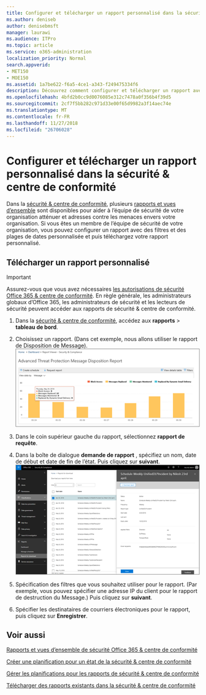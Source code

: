 ```yaml
---
title: Configurer et télécharger un rapport personnalisé dans la sécurité &amp; centre de conformité
ms.author: deniseb
author: denisebmsft
manager: laurawi
ms.audience: ITPro
ms.topic: article
ms.service: o365-administration
localization_priority: Normal
search.appverid:
- MET150
- MOE150
ms.assetid: 1a7be622-f6a5-4ce1-a343-f249475334f6
description: Découvrez comment configurer et télécharger un rapport avec une plage de dates personnalisée et des filtres de sécurité &amp; centre de conformité.
ms.openlocfilehash: 4bfd2b0cc9d0076085e312c7478a0f356b4f39d5
ms.sourcegitcommit: 2cf7f5bb282c971d33e00f65d9982a3f14aec74e
ms.translationtype: MT
ms.contentlocale: fr-FR
ms.lasthandoff: 11/27/2018
ms.locfileid: "26706028"
---
```

# <a name="set-up-and-download-a-custom-report-in-the-security-amp-compliance-center"></a>Configurer et télécharger un rapport personnalisé dans la sécurité &amp; centre de conformité

Dans la [sécurité &amp; centre de conformité](https://security.microsoft.com), plusieurs [rapports et vues d’ensemble](reports-and-insights-in-security-and-compliance.md) sont disponibles pour aider à l’équipe de sécurité de votre organisation atténuer et adresses contre les menaces envers votre organisation. Si vous êtes un membre de l’équipe de sécurité de votre organisation, vous pouvez configurer un rapport avec des filtres et des plages de dates personnalisée et puis téléchargez votre rapport personnalisé. 
  
## <a name="download-a-custom-report"></a>Télécharger un rapport personnalisé

> [!IMPORTANT]
> Assurez-vous que vous avez nécessaires [les autorisations de sécurité Office 365 &amp; centre de conformité](permissions-in-the-security-and-compliance-center.md). En règle générale, les administrateurs globaux d’Office 365, les administrateurs de sécurité et les lecteurs de sécurité peuvent accéder aux rapports de sécurité &amp; centre de conformité. 
  
1. Dans la [sécurité &amp; centre de conformité](https://security.microsoft.com), accédez aux **rapports** \> **tableau de bord**.
    
2. Choisissez un rapport. (Dans cet exemple, nous allons utiliser le rapport de Disposition de Message).<br/>![Cliquez sur Demander un rapport pour télécharger un rapport](media/b566925d-b9d9-453d-9bdd-f2637c7ba140.png)
  
3. Dans le coin supérieur gauche du rapport, sélectionnez **rapport de requête**.
    
4. Dans la boîte de dialogue **demande de rapport** , spécifiez un nom, date de début et date de fin de l’état. Puis cliquez sur **suivant**.<br/>![Dans la sécurité &amp; centre de conformité, cliquez sur rapports \> pour le téléchargement des rapports](media/65e625f5-c98c-49fc-9c1f-8c80ec8308fd.png)
  
5. Spécification des filtres que vous souhaitez utiliser pour le rapport. (Par exemple, vous pouvez spécifier une adresse IP du client pour le rapport de destruction du Message.) Puis cliquez sur **suivant**.
    
6. Spécifier les destinataires de courriers électroniques pour le rapport, puis cliquez sur **Enregistrer**.
    
## <a name="related-topics"></a>Voir aussi

[Rapports et vues d’ensemble de sécurité Office 365 &amp; centre de conformité](reports-and-insights-in-security-and-compliance.md)
  
[Créer une planification pour un état de la sécurité &amp; centre de conformité](create-a-schedule-for-a-report.md)
  
[Gérer les planifications pour les rapports de sécurité &amp; centre de conformité](manage-schedules-for-multiple-reports.md)
  
[Télécharger des rapports existants dans la sécurité &amp; centre de conformité](download-existing-reports.md)
  

